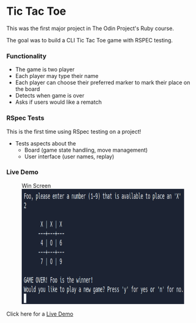 # Tic Tac Toe

This was the first major project in The Odin Project's Ruby course.

The goal was to build a CLI Tic Tac Toe game with RSPEC testing.

### Functionality

* The game is two player
* Each player may type their name
* Each player can choose their preferred marker to mark their place on the board
* Detects when game is over
* Asks if users would like a rematch

### RSpec Tests

This is the first time using RSpec testing on a project!

* Tests aspects about the
  * Board (game state handling, move management)
  * User interface (user names, replay)

### Live Demo

<p float = 'left' >
  <figure>
    <figcaption>Win Screen</figcaption>
    <img src="win_screen.png" alt="TTT Win screen" width="600" height="300">
  </figure>
</p>

Click here for a [Live Demo](https://replit.com/@brenttbarness/Tic-Tac-Toe-Ruby?v=1)